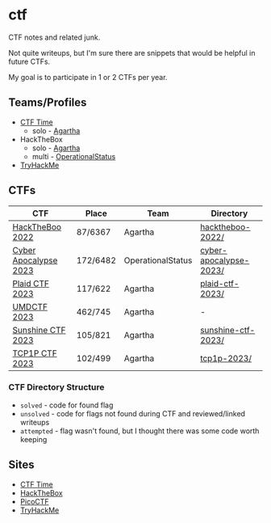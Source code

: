 # ctf

CTF notes and related junk.

Not quite writeups, but I'm sure there are snippets that would be helpful in future CTFs.

My goal is to participate in 1 or 2 CTFs per year.

## Teams/Profiles

- [CTF Time](https://ctftime.org/user/136801)
  - solo - [Agartha](https://ctftime.org/team/222222)
- HackTheBox
  - solo - [Agartha](https://ctf.hackthebox.com/team/overview/67701)
  - multi - [OperationalStatus](https://ctf.hackthebox.com/team/overview/50732)
- [TryHackMe](https://tryhackme.com/p/barrettotte)

## CTFs

| CTF                                                     | Place    | Team              | Directory |
| ------------------------------------------------------- | -------- | ----------------- | --------- |
| [HackTheBoo 2022](https://ctftime.org/event/1788)       | 87/6367  | Agartha           | [hacktheboo-2022/](hacktheboo-2022/) |
| [Cyber Apocalypse 2023](https://ctftime.org/event/1889) | 172/6482 | OperationalStatus | [cyber-apocalypse-2023/](cyber-apocalypse-2023/) |
| [Plaid CTF 2023](https://ctftime.org/event/1770)        | 117/622  | Agartha           | [plaid-ctf-2023/](plaid-ctf-2023/) |
| [UMDCTF 2023](https://ctftime.org/event/1949)           | 462/745  | Agartha           | - |
| [Sunshine CTF 2023](https://ctftime.org/event/2079)     | 105/821  | Agartha           | [sunshine-ctf-2023/](sunshine-ctf-2023/) |
| [TCP1P CTF 2023](https://ctftime.org/event/2001)        | 102/499  | Agartha           | [tcp1p-2023/](tcp1p-2023/) |

### CTF Directory Structure

- `solved` - code for found flag
- `unsolved` - code for flags not found during CTF and reviewed/linked writeups
- `attempted` - flag wasn't found, but I thought there was some code worth keeping

## Sites

- [CTF Time](https://ctftime.org/)
- [HackTheBox](https://app.hackthebox.com/home)
- [PicoCTF](https://picoctf.org/)
- [TryHackMe](https://tryhackme.com/)
